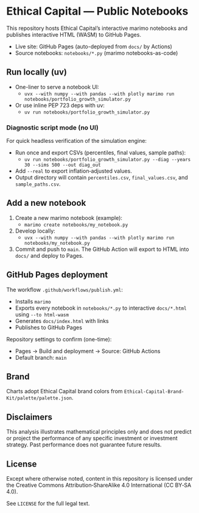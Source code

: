 # Ethical Capital — Public Notebooks

This repository hosts Ethical Capital’s interactive marimo notebooks and publishes interactive HTML (WASM) to GitHub Pages.

- Live site: GitHub Pages (auto-deployed from `docs/` by Actions)
- Source notebooks: `notebooks/*.py` (marimo notebooks-as-code)

## Run locally (uv)

- One-liner to serve a notebook UI:
  - `uvx --with numpy --with pandas --with plotly marimo run notebooks/portfolio_growth_simulator.py`
- Or use inline PEP 723 deps with uv:
  - `uv run notebooks/portfolio_growth_simulator.py`

### Diagnostic script mode (no UI)

For quick headless verification of the simulation engine:

- Run once and export CSVs (percentiles, final values, sample paths):
  - `uv run notebooks/portfolio_growth_simulator.py --diag --years 30 --sims 500 --out diag_out`
- Add `--real` to export inflation‑adjusted values.
- Output directory will contain `percentiles.csv`, `final_values.csv`, and `sample_paths.csv`.

## Add a new notebook

1. Create a new marimo notebook (example):
   - `marimo create notebooks/my_notebook.py`
2. Develop locally:
   - `uvx --with numpy --with pandas --with plotly marimo run notebooks/my_notebook.py`
3. Commit and push to `main`. The GitHub Action will export to HTML into `docs/` and deploy to Pages.

## GitHub Pages deployment

The workflow `.github/workflows/publish.yml`:
- Installs `marimo`
- Exports every notebook in `notebooks/*.py` to interactive `docs/*.html` using `--to html-wasm`
- Generates `docs/index.html` with links
- Publishes to GitHub Pages

Repository settings to confirm (one-time):
- Pages → Build and deployment → Source: GitHub Actions
- Default branch: `main`

## Brand

Charts adopt Ethical Capital brand colors from `Ethical-Capital-Brand-Kit/palette/palette.json`.

## Disclaimers

This analysis illustrates mathematical principles only and does not predict or project the performance of any specific investment or investment strategy. Past performance does not guarantee future results.

## License

Except where otherwise noted, content in this repository is licensed under the Creative Commons Attribution‑ShareAlike 4.0 International (CC BY‑SA 4.0).

See `LICENSE` for the full legal text.
